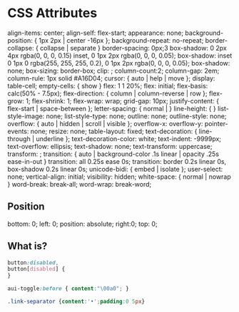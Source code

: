 # CSS Attributes

align-items: center;
align-self: flex-start;
appearance: none;
background-position: { 1px 2px | center -16px };
background-repeat: no-repeat;
border-collapse: { collapse | separate }
border-spacing: 0px;3
box-shadow: 0 2px 4px rgba(0, 0, 0, 0.15) inset, 0 1px 2px rgba(0, 0, 0, 0.05);
box-shadow: inset 0 1px 0 rgba(255, 255, 255, 0.2), 0 1px 2px rgba(0, 0, 0, 0.05);
box-shadow: none;
box-sizing: border-box;
clip: <ClipFunction>;
column-count:2;
column-gap: 2em;
column-rule: 1px solid #A16D04;
cursor: { auto | help | move };
display: table-cell;
empty-cells: { show }
flex: 1 1 20%;
flex: initial;
flex-basis: calc(50% - 7.5px);
flex-direction: { column | column-reverse | row };
flex-grow: 1;
flex-shrink: 1;
flex-wrap: wrap;
grid-gap: 10px;
justify-content: { flex-start | space-between };
letter-spacing: { normal | <size> }
line-height: { <size> }
list-style-image: none;
list-style-type: none;
outline: none;
outline-style: none;
overflow: { auto | hidden | scroll | visible };
overflow-x:
overflow-y: 
pointer-events: none;
resize: none;
table-layout: fixed;
text-decoration: { line-through | underline };
text-decoration-color: white;
text-indent: -9999px;
text-overflow: ellipsis;
text-shadow: none;
text-transform: uppercase;
transform: <TransformFunction>;
transition: { auto | background-color .1s linear | opacity .25s ease-in-out }
transition: all 0.25s ease 0s;
transition: border 0.2s linear 0s, box-shadow 0.2s linear 0s;
unicode-bidi: { embed | isolate };
user-select: none;
vertical-align: initial;
visibility: hidden;
white-space: { normal | nowrap }
word-break: break-all;
word-wrap: break-word;

## Position
bottom: 0;
left: 0;
position: absolute;
right:0;
top: 0;

## What is?
```css
button:disabled,
button[disabled] {
}

aui-toggle:before { content:"\00a0"; }

.link-separator {content:'•';padding:0 5px}

```

